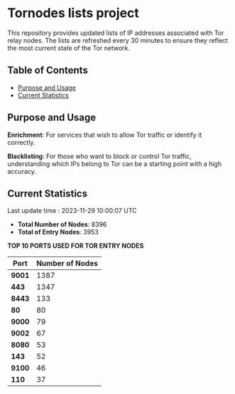 # Tornodes lists project

This repository provides updated lists of IP addresses associated with Tor relay nodes. The lists are refreshed every 30 minutes to ensure they reflect the most current state of the Tor network.

## Table of Contents

- [Purpose and Usage](#purpose-and-usage)
- [Current Statistics](#current-statistics)


## Purpose and Usage

**Enrichment**: For services that wish to allow Tor traffic or identify it correctly.

**Blacklisting**: For those who want to block or control Tor traffic, understanding which IPs belong to Tor can be a starting point with a high accuracy.

## Current Statistics

Last update time : 2023-11-29 10:00:07 UTC

- **Total Number of Nodes**: 8396
- **Total of Entry Nodes**: 3953

**TOP 10 PORTS USED FOR TOR ENTRY NODES**

| **Port** | **Number of Nodes** |
|------|-----------------|
| **9001**   | 1387  |
| **443**   | 1347  |
| **8443**   | 133  |
| **80**   | 80  |
| **9000**   | 79  |
| **9002**   | 67  |
| **8080**   | 53  |
| **143**   | 52  |
| **9100**   | 46  |
| **110**   | 37  |

